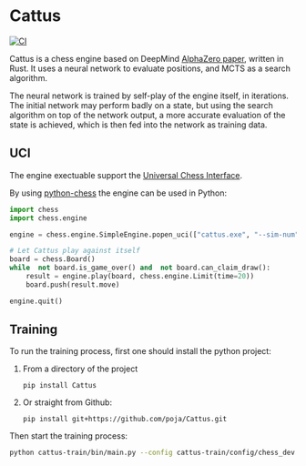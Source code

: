 

# Cattus
[![CI](https://github.com/poja/Cattus/actions/workflows/ci.yaml/badge.svg)](https://github.com/poja/Cattus/actions/workflows/ci.yaml)

Cattus is a chess engine based on DeepMind [AlphaZero paper](https://arxiv.org/abs/1712.01815), written in Rust. It uses a neural network to evaluate positions, and MCTS as a search algorithm.

The neural network is trained by self-play of the engine itself, in iterations. The initial network may perform badly on a state, but using the search algorithm on top of the network output, a more accurate evaluation of the state is achieved, which is then fed into the network as training data.

## UCI

The engine exectuable support the [Universal Chess Interface](https://en.wikipedia.org/wiki/Universal_Chess_Interface).

By using [python-chess](https://pypi.org/project/python-chess/0.15.0/) the engine can be used in Python:
```python
import chess
import chess.engine

engine = chess.engine.SimpleEngine.popen_uci(["cattus.exe", "--sim-num", "10000"])

# Let Cattus play against itself
board = chess.Board()
while  not board.is_game_over() and  not board.can_claim_draw():
	result = engine.play(board, chess.engine.Limit(time=20))
	board.push(result.move)

engine.quit()
```

## Training

To run the training process, first one should install the python project:
1. From a directory of the project
   ```
   pip install Cattus
   ```
2. Or straight from Github:
   ```
   pip install git+https://github.com/poja/Cattus.git
   ```


Then start the training process:
```bash
python cattus-train/bin/main.py --config cattus-train/config/chess_dev.yaml
```
